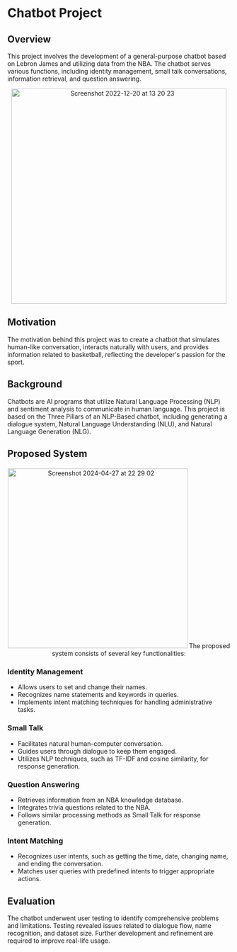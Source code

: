 # Chatbot Project

## Overview
This project involves the development of a general-purpose chatbot based on Lebron James and utilizing data from the NBA. The chatbot serves various functions, including identity management, small talk conversations, information retrieval, and question answering.
<p align="center" >
<img width="486" alt="Screenshot 2022-12-20 at 13 20 23" src="https://user-images.githubusercontent.com/4998533/208676787-4b150175-24ae-4677-866b-a120487b4661.png">
</p>

## Motivation
The motivation behind this project was to create a chatbot that simulates human-like conversation, interacts naturally with users, and provides information related to basketball, reflecting the developer's passion for the sport.

## Background
Chatbots are AI programs that utilize Natural Language Processing (NLP) and sentiment analysis to communicate in human language. This project is based on the Three Pillars of an NLP-Based chatbot, including generating a dialogue system, Natural Language Understanding (NLU), and Natural Language Generation (NLG).

## Proposed System<p align="center" >
<p align="center" >
<img width="406" alt="Screenshot 2024-04-27 at 22 29 02" src="https://github.com/SahilRai22/AI_ChatBot/assets/4998533/fc8cd79c-47bd-44c9-9bed-ed36a0c83e78">
The proposed system consists of several key functionalities:
</p>

### Identity Management
- Allows users to set and change their names.
- Recognizes name statements and keywords in queries.
- Implements intent matching techniques for handling administrative tasks.

### Small Talk
- Facilitates natural human-computer conversation.
- Guides users through dialogue to keep them engaged.
- Utilizes NLP techniques, such as TF-IDF and cosine similarity, for response generation.

### Question Answering
- Retrieves information from an NBA knowledge database.
- Integrates trivia questions related to the NBA.
- Follows similar processing methods as Small Talk for response generation.

### Intent Matching
- Recognizes user intents, such as getting the time, date, changing name, and ending the conversation.
- Matches user queries with predefined intents to trigger appropriate actions.

## Evaluation
The chatbot underwent user testing to identify comprehensive problems and limitations. Testing revealed issues related to dialogue flow, name recognition, and dataset size. Further development and refinement are required to improve real-life usage.
